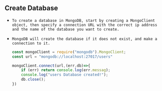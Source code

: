 ## Create Database 



- `To create a database in MongoDB, start by creating a MongoClient object, then specify a connection URL with the correct ip address and the name of the database you want to create.`

- `MongoDB will create the database if it does not exist, and make a connection to it.`

  ```js
  const mongoClient = require("mongodb").MongoClient;
  const url = "mongodb://localhost:27017/users"
  
  mongoClient.connect(url,(err,db)=>{
      if (err) return console.log(err.messag);
      console.log("users Database created!");
      db.close();
  })
  ```

  